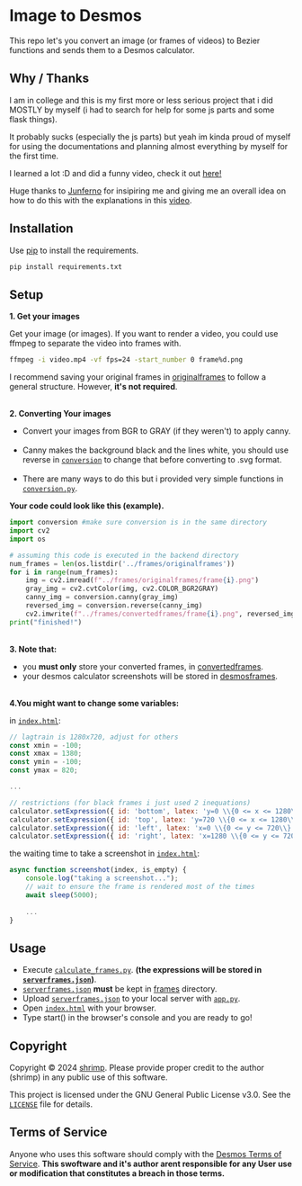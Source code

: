 # Image to Desmos
This repo let's you convert an image (or frames of videos) to Bezier functions and sends them to a Desmos calculator.

## Why / Thanks
<p>I am in college and this is my first more or less serious project that i did MOSTLY by myself (i had to search for help for some js parts and some flask things).</p>
<p>It probably sucks (especially the js parts) but yeah im kinda proud of myself for using the documentations and planning almost everything by myself for the first time.</p>

I learned a lot :D and did a funny video, check it out [here!](https://youtu.be/L6Y5WIH5WVQ)<br>

Huge thanks to [Junferno](https://www.youtube.com/@Junferno) for insipiring me and giving me an overall idea on how to do this with the explanations in this [video](https://www.youtube.com/watch?v=BQvBq3K50u8).
</p>

## Installation
Use [pip](https://pip.pypa.io/en/stable/) to install the requirements.

```bash
pip install requirements.txt
```

## Setup
**1. Get your images**
<p>Get your image (or images). If you want to render a video, you could use ffmpeg to separate the video into frames with.</p>

```bash
ffmpeg -i video.mp4 -vf fps=24 -start_number 0 frame%d.png
```

I recommend saving your original frames in [originalframes](./frames/originalframes) to follow a general structure. However, **it's not required**. 

**<br>2. Converting Your images**
- Convert your images from BGR to GRAY (if they weren't) to apply canny.<br><br>
- Canny makes the background black and the lines white, you should use reverse in [`conversion`](./backend/conversion.py) to change that before converting to .svg format.<br><br>
- There are many ways to do this but i provided very simple functions in [`conversion.py`](./backend/conversion.py).
</p>

**Your code could look like this (example).**

```python
import conversion #make sure conversion is in the same directory
import cv2
import os

# assuming this code is executed in the backend directory
num_frames = len(os.listdir('../frames/originalframes'))
for i in range(num_frames):
    img = cv2.imread(f"../frames/originalframes/frame{i}.png")
    gray_img = cv2.cvtColor(img, cv2.COLOR_BGR2GRAY)
    canny_img = conversion.canny(gray_img)
    reversed_img = conversion.reverse(canny_img)
    cv2.imwrite(f"../frames/convertedframes/frame{i}.png", reversed_img) 
print("finished!")
```

**<br>3. Note that:**
- you **must only** store your converted frames, in [convertedframes](./frames/convertedframes).
- your desmos calculator screenshots will be stored in [desmosframes](./frames/desmosframes).


**<br>4.You might want to change some variables:**

in [`index.html`](./frontend/index.html):<br>
```JavaScript
// lagtrain is 1280x720, adjust for others
const xmin = -100;
const xmax = 1380;
const ymin = -100;
const ymax = 820;

...

// restrictions (for black frames i just used 2 inequations)
calculator.setExpression({ id: 'bottom', latex: 'y=0 \\{0 <= x <= 1280\\}', color: '#000000' });
calculator.setExpression({ id: 'top', latex: 'y=720 \\{0 <= x <= 1280\\}', color: '#000000' });
calculator.setExpression({ id: 'left', latex: 'x=0 \\{0 <= y <= 720\\}', color: '#000000' });
calculator.setExpression({ id: 'right', latex: 'x=1280 \\{0 <= y <= 720\\}', color: '#000000' });
```

the waiting time to take a screenshot in [`index.html`](./frontend/index.html):<br>
```JavaScript
async function screenshot(index, is_empty) {
    console.log("taking a screenshot..."); 
    // wait to ensure the frame is rendered most of the times
    await sleep(5000);  
    
    ...
}
```

</p>

## Usage
- Execute [`calculate_frames.py`](./backend/calculate_frames.py). **(the expressions will be stored in [`serverframes.json`](./frames/serverframes.json))**. 
- [`serverframes.json`](./frames/serverframes.json) **must** be kept in [frames](./frames) directory.
- Upload [`serverframes.json`](./frames/serverframes.json) to your local server with [`app.py`](./backend/app.py).
- Open [`index.html`](./frontend/index.html) with your browser.
- Type start() in the browser's console and you are ready to go!

## Copyright

Copyright © 2024 [shrimp](https://github.com/it0kawa). Please provide proper credit to the author (shrimp) in any public use of this software.

This project is licensed under the GNU General Public License v3.0. See the [`LICENSE`](./LICENSE) file for details.

## Terms of Service
Anyone who uses this software should comply with the [Desmos Terms of Service](https://www.desmos.com/terms). **This swoftware and it's author arent responsible for any User use or modification that constitutes a breach in those terms.**